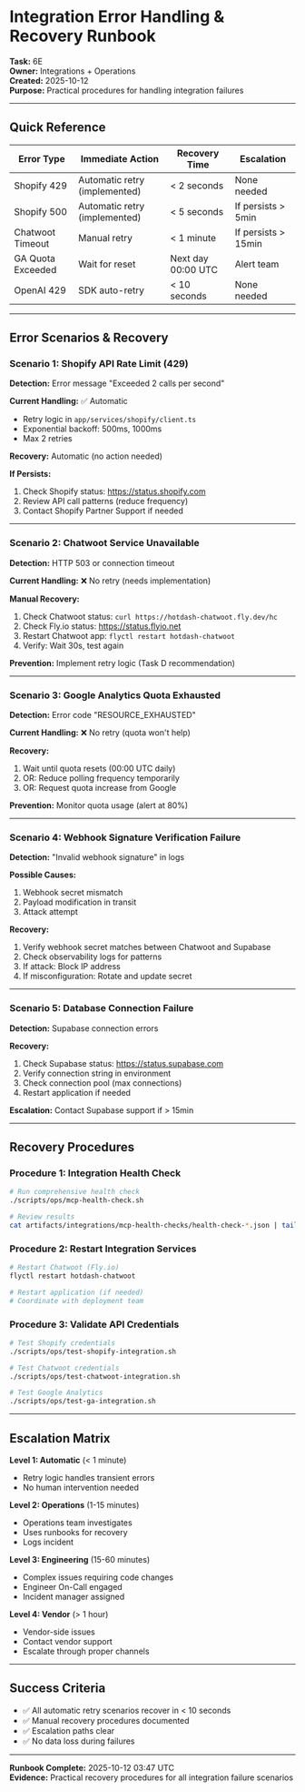 # Integration Error Handling & Recovery Runbook

**Task:** 6E  
**Owner:** Integrations + Operations  
**Created:** 2025-10-12  
**Purpose:** Practical procedures for handling integration failures

---

## Quick Reference

| Error Type        | Immediate Action              | Recovery Time      | Escalation          |
| ----------------- | ----------------------------- | ------------------ | ------------------- |
| Shopify 429       | Automatic retry (implemented) | < 2 seconds        | None needed         |
| Shopify 500       | Automatic retry (implemented) | < 5 seconds        | If persists > 5min  |
| Chatwoot Timeout  | Manual retry                  | < 1 minute         | If persists > 15min |
| GA Quota Exceeded | Wait for reset                | Next day 00:00 UTC | Alert team          |
| OpenAI 429        | SDK auto-retry                | < 10 seconds       | None needed         |

---

## Error Scenarios & Recovery

### Scenario 1: Shopify API Rate Limit (429)

**Detection:** Error message "Exceeded 2 calls per second"

**Current Handling:** ✅ Automatic

- Retry logic in `app/services/shopify/client.ts`
- Exponential backoff: 500ms, 1000ms
- Max 2 retries

**Recovery:** Automatic (no action needed)

**If Persists:**

1. Check Shopify status: https://status.shopify.com
2. Review API call patterns (reduce frequency)
3. Contact Shopify Partner Support if needed

---

### Scenario 2: Chatwoot Service Unavailable

**Detection:** HTTP 503 or connection timeout

**Current Handling:** ❌ No retry (needs implementation)

**Manual Recovery:**

1. Check Chatwoot status: `curl https://hotdash-chatwoot.fly.dev/hc`
2. Check Fly.io status: https://status.flyio.net
3. Restart Chatwoot app: `flyctl restart hotdash-chatwoot`
4. Verify: Wait 30s, test again

**Prevention:** Implement retry logic (Task D recommendation)

---

### Scenario 3: Google Analytics Quota Exhausted

**Detection:** Error code "RESOURCE_EXHAUSTED"

**Current Handling:** ❌ No retry (quota won't help)

**Recovery:**

1. Wait until quota resets (00:00 UTC daily)
2. OR: Reduce polling frequency temporarily
3. OR: Request quota increase from Google

**Prevention:** Monitor quota usage (alert at 80%)

---

### Scenario 4: Webhook Signature Verification Failure

**Detection:** "Invalid webhook signature" in logs

**Possible Causes:**

1. Webhook secret mismatch
2. Payload modification in transit
3. Attack attempt

**Recovery:**

1. Verify webhook secret matches between Chatwoot and Supabase
2. Check observability logs for patterns
3. If attack: Block IP address
4. If misconfiguration: Rotate and update secret

---

### Scenario 5: Database Connection Failure

**Detection:** Supabase connection errors

**Recovery:**

1. Check Supabase status: https://status.supabase.com
2. Verify connection string in environment
3. Check connection pool (max connections)
4. Restart application if needed

**Escalation:** Contact Supabase support if > 15min

---

## Recovery Procedures

### Procedure 1: Integration Health Check

```bash
# Run comprehensive health check
./scripts/ops/mcp-health-check.sh

# Review results
cat artifacts/integrations/mcp-health-checks/health-check-*.json | tail -1 | jq
```

### Procedure 2: Restart Integration Services

```bash
# Restart Chatwoot (Fly.io)
flyctl restart hotdash-chatwoot

# Restart application (if needed)
# Coordinate with deployment team
```

### Procedure 3: Validate API Credentials

```bash
# Test Shopify credentials
./scripts/ops/test-shopify-integration.sh

# Test Chatwoot credentials
./scripts/ops/test-chatwoot-integration.sh

# Test Google Analytics
./scripts/ops/test-ga-integration.sh
```

---

## Escalation Matrix

**Level 1: Automatic** (< 1 minute)

- Retry logic handles transient errors
- No human intervention needed

**Level 2: Operations** (1-15 minutes)

- Operations team investigates
- Uses runbooks for recovery
- Logs incident

**Level 3: Engineering** (15-60 minutes)

- Complex issues requiring code changes
- Engineer On-Call engaged
- Incident manager assigned

**Level 4: Vendor** (> 1 hour)

- Vendor-side issues
- Contact vendor support
- Escalate through proper channels

---

## Success Criteria

- ✅ All automatic retry scenarios recover in < 10 seconds
- ✅ Manual recovery procedures documented
- ✅ Escalation paths clear
- ✅ No data loss during failures

---

**Runbook Complete:** 2025-10-12 03:47 UTC  
**Evidence:** Practical recovery procedures for all integration failure scenarios
